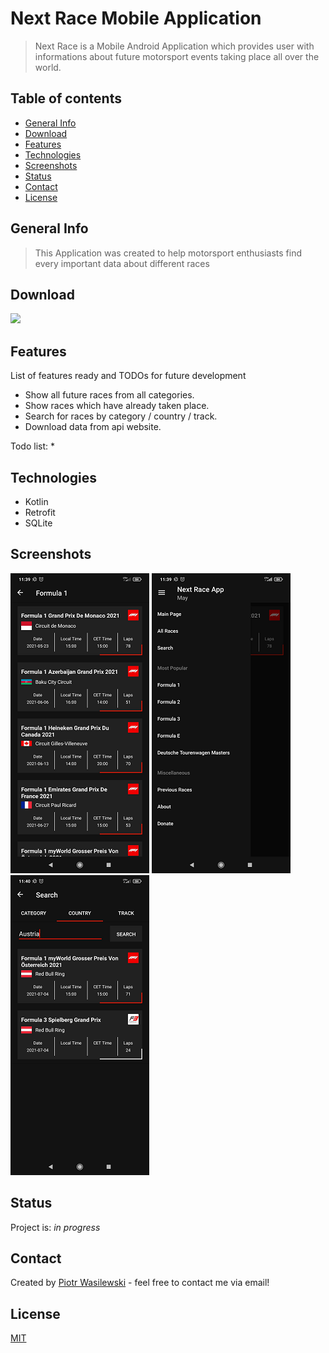 <p align="center">
<!--<img src="" width="75" alt="Logo"/>-->
</p>

# Next Race Mobile Application
>Next Race is a Mobile Android Application which provides user with informations about future motorsport events taking place all over the world.

## Table of contents
* [General Info](#general-info)
* [Download](#download)
* [Features](#features)
* [Technologies](#technologies)
* [Screenshots](#screenshots)
* [Status](#status)
* [Contact](#contact)
* [License](#license)

## General Info
>This Application was created to help motorsport enthusiasts find every important data about different races<br>

## Download
<a id="raw-url" href="https://github.com/S17918/NextRaceAppMobile/blob/main/app/apk/NextRaceApp.apk?raw=true" target="_blank" download><img src="https://img.shields.io/badge/APK-1.0-green"/></a>

## Features
List of features ready and TODOs for future development
* Show all future races from all categories.
* Show races which have already taken place.
* Search for races by category / country / track. 
* Download data from api website. 

Todo list:
*

## Technologies
* Kotlin
* Retrofit
* SQLite

## Screenshots
<kbd>![](app/screenshots/screen_1.png)</kbd>
<kbd>![](app/screenshots/screen_2.png)</kbd>
<kbd>![](app/screenshots/screen_3.png)</kbd>

## Status
Project is: _in progress_

## Contact
Created by [Piotr Wasilewski](mailto:wasilewski.piotr0@gmail.com) - feel free to contact me via email!

## License
[MIT](https://choosealicense.com/licenses/mit/)

